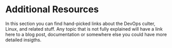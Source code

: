 # Additional Resources

In this section you can find hand-picked links about the DevOps culter, Linux, and related stuff. Any topic that is not fully explained will have a link here to a blog post, documentation or somewhere else you could have more detailed insigths.

